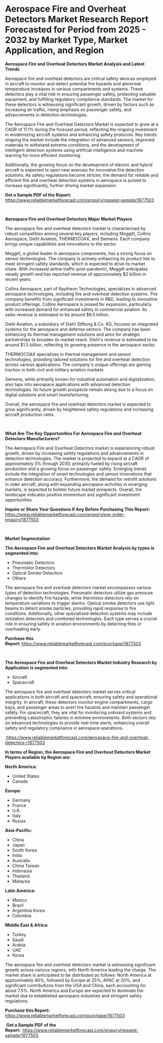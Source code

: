 <p><h1>Aerospace Fire and Overheat Detectors Market Research Report Forecasted for Period from 2025 -  2032 by Market Type, Market Application, and Region</h1></p><p><strong>Aerospace Fire and Overheat Detectors Market Analysis and Latest Trends</strong></p>
<p><p>Aerospace fire and overheat detectors are critical safety devices employed in aircraft to monitor and detect potential fire hazards and abnormal temperature increases in various compartments and systems. These detectors play a vital role in ensuring passenger safety, protecting valuable equipment, and fulfilling regulatory compliance standards. The market for these detectors is witnessing significant growth, driven by factors such as increasing air traffic, rising emphasis on passenger safety, and advancements in detection technologies.</p><p>The Aerospace Fire and Overheat Detectors Market is expected to grow at a CAGR of 11.1% during the forecast period, reflecting the ongoing investment in modernizing aircraft systems and enhancing safety protocols. Key trends shaping the market include the integration of advanced sensors, improved materials to withstand extreme conditions, and the development of intelligent detection systems using artificial intelligence and machine learning for more efficient monitoring. </p><p>Additionally, the growing focus on the development of electric and hybrid aircraft is expected to open new avenues for innovative fire detection solutions. As safety regulations become stricter, the demand for reliable and efficient fire and overheat detection systems in aerospace is poised to increase significantly, further driving market expansion.</p></p>
<p><strong>Get a Sample PDF of the Report:&nbsp;</strong> <a href="https://www.reliablemarketforecast.com/enquiry/request-sample/1877503?utm_campaign=1895&utm_medium=2&utm_source=Github&utm_content=ia&utm_term=12042025&utm_id=aerospace-fire-and-overheat-detectors">https://www.reliablemarketforecast.com/enquiry/request-sample/1877503</a></p>
<p>&nbsp;</p>
<p><strong>Aerospace Fire and Overheat Detectors Major Market Players</strong></p>
<p><p>The aerospace fire and overheat detectors market is characterized by robust competition among several key players, including Meggitt, Collins Aerospace, Diehl Aviation, THERMOCOAX, and Siemens. Each company brings unique capabilities and innovations to the sector.</p><p>Meggitt, a global leader in aerospace components, has a strong focus on sensor technologies. The company is actively enhancing its product line to meet stringent safety standards, which is expected to drive its market share. With increased airline traffic post-pandemic, Meggitt anticipates steady growth and has reported revenue of approximately $2 billion in recent years.</p><p>Collins Aerospace, part of Raytheon Technologies, specializes in advanced aerospace technologies, including fire and overheat detection systems. The company benefits from significant investments in R&D, leading to innovative product offerings. Collins Aerospace is poised for expansion, particularly with increased demand for enhanced safety in commercial aviation. Its sales revenue is estimated to be around $9.5 billion.</p><p>Diehl Aviation, a subsidiary of Diehl Stiftung & Co. KG, focuses on integrated systems for the aerospace and defense sectors. The company has been enhancing its thermal management solutions and aims for strategic partnerships to broaden its market reach. Diehl's revenue is estimated to be around $1.5 billion, reflecting its growing presence in the aerospace sector.</p><p>THERMOCOAX specializes in thermal management and sensor technologies, providing tailored solutions for fire and overheat detection across various applications. The company's unique offerings are gaining traction in both civil and military aviation markets.</p><p>Siemens, while primarily known for industrial automation and digitalization, also taps into aerospace applications with advanced detection technologies. Its future growth prospects remain strong due to a focus on digital solutions and smart manufacturing.</p><p>Overall, the aerospace fire and overheat detectors market is expected to grow significantly, driven by heightened safety regulations and increasing aircraft production rates.</p></p>
<p>&nbsp;</p>
<p><strong>What Are The Key Opportunities For Aerospace Fire and Overheat Detectors Manufacturers?</strong></p>
<p><p>The Aerospace Fire and Overheat Detectors market is experiencing robust growth, driven by increasing safety regulations and advancements in detection technologies. The market is projected to expand at a CAGR of approximately 5% through 2030, primarily fueled by rising aircraft production and a growing focus on passenger safety. Emerging trends include the integration of smart technologies and sensor innovations that enhance detection accuracy. Furthermore, the demand for retrofit solutions in older aircraft, along with expanding aerospace activities in emerging markets, is expected to bolster future market prospects. Overall, the landscape indicates positive momentum and significant investment opportunities.</p></p>
<p><strong>Inquire or Share Your Questions If Any Before Purchasing This Report:</strong> <a href="https://www.reliablemarketforecast.com/enquiry/pre-order-enquiry/1877503?utm_campaign=1895&utm_medium=2&utm_source=Github&utm_content=ia&utm_term=12042025&utm_id=aerospace-fire-and-overheat-detectors">https://www.reliablemarketforecast.com/enquiry/pre-order-enquiry/1877503</a></p>
<p>&nbsp;</p>
<p><strong>Market Segmentation</strong></p>
<p><strong>The Aerospace Fire and Overheat Detectors Market Analysis by types is segmented into:</strong></p>
<p><ul><li>Pneumatic Detectors</li><li>Thermistor Detectors</li><li>Optical Smoke Detectors</li><li>Others</li></ul></p>
<p><p>The aerospace fire and overheat detectors market encompasses various types of detection technologies. Pneumatic detectors utilize gas pressure changes to identify fire hazards, while thermistor detectors rely on temperature variations to trigger alarms. Optical smoke detectors use light beams to detect smoke particles, providing rapid response to fire conditions. Additionally, other specialized detection systems may include ionization detectors and combined technologies. Each type serves a crucial role in ensuring safety in aviation environments by detecting fires or overheating early.</p></p>
<p><strong>Purchase this Report:&nbsp;</strong><a href="https://www.reliablemarketforecast.com/purchase/1877503?utm_campaign=1895&utm_medium=2&utm_source=Github&utm_content=ia&utm_term=12042025&utm_id=aerospace-fire-and-overheat-detectors">https://www.reliablemarketforecast.com/purchase/1877503</a></p>
<p>&nbsp;</p>
<p><strong>The Aerospace Fire and Overheat Detectors Market Industry Research by Application is segmented into:</strong></p>
<p><ul><li>Aircraft</li><li>Spacecraft</li></ul></p>
<p><p>The aerospace fire and overheat detectors market serves critical applications in both aircraft and spacecraft, ensuring safety and operational integrity. In aircraft, these detectors monitor engine compartments, cargo bays, and passenger areas to avert fire hazards and maintain passenger safety. For spacecraft, they are vital for monitoring onboard systems and preventing catastrophic failures in extreme environments. Both sectors rely on advanced technologies to provide real-time alerts, enhancing overall safety and regulatory compliance in aerospace operations.</p></p>
<p><a href="https://www.reliablemarketforecast.com/aerospace-fire-and-overheat-detectors-r1877503?utm_campaign=1895&utm_medium=2&utm_source=Github&utm_content=ia&utm_term=12042025&utm_id=aerospace-fire-and-overheat-detectors">&nbsp;https://www.reliablemarketforecast.com/aerospace-fire-and-overheat-detectors-r1877503</a></p>
<p><strong>In terms of Region, the Aerospace Fire and Overheat Detectors Market Players available by Region are:</strong></p>
<p>
    <p> <strong> North America: </strong>
        <ul>
            <li>United States</li>
            <li>Canada</li>
        </ul>
        </p> 
    <p> <strong> Europe: </strong>
        <ul>
            <li>Germany</li>
            <li>France</li>
            <li>U.K.</li>
            <li>Italy</li>
            <li>Russia</li>
        </ul>
        </p> 
    <p> <strong> Asia-Pacific: </strong>
        <ul>
            <li>China</li>
            <li>Japan</li>
            <li>South Korea</li>
            <li>India</li>
            <li>Australia</li>
            <li>China Taiwan</li>
            <li>Indonesia</li>
            <li>Thailand</li>
            <li>Malaysia</li>
        </ul>
        </p> 
    <p> <strong> Latin America: </strong>
        <ul>
            <li>Mexico</li>
            <li>Brazil</li>
            <li>Argentina Korea</li>
            <li>Colombia</li>
        </ul>
        </p> 
    <p> <strong> Middle East & Africa: </strong>
        <ul>
            <li>Turkey</li>
            <li>Saudi</li>
            <li>Arabia</li>
            <li>UAE</li>
            <li>Korea</li>
        </ul>
    </p>
    </p>
<p><p>The aerospace fire and overheat detectors market is witnessing significant growth across various regions, with North America leading the charge. The market share is anticipated to be distributed as follows: North America at approximately 40%, followed by Europe at 25%, APAC at 20%, and significant contributions from the USA and China, each accounting for about 7.5%. North America and Europe are expected to dominate the market due to established aerospace industries and stringent safety regulations.</p></p>
<p><strong>Purchase this Report: </strong><a href="https://www.reliablemarketforecast.com/purchase/1877503?utm_campaign=1895&utm_medium=2&utm_source=Github&utm_content=ia&utm_term=12042025&utm_id=aerospace-fire-and-overheat-detectors">https://www.reliablemarketforecast.com/purchase/1877503</a></p>
<p>&nbsp;<strong>Get a Sample PDF of the Report:&nbsp;&nbsp;</strong><a href="https://www.reliablemarketforecast.com/enquiry/request-sample/1877503?utm_campaign=1895&utm_medium=2&utm_source=Github&utm_content=ia&utm_term=12042025&utm_id=aerospace-fire-and-overheat-detectors">https://www.reliablemarketforecast.com/enquiry/request-sample/1877503</a></p>
<p><strong></strong></p>
<p><p></p><p></p><p></p></p>